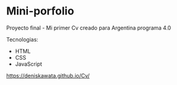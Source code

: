 # Mini-porfolio
Proyecto final - Mi primer Cv creado para Argentina programa 4.0

Tecnologias:
- HTML
- CSS
- JavaScript

https://deniskawata.github.io/Cv/

